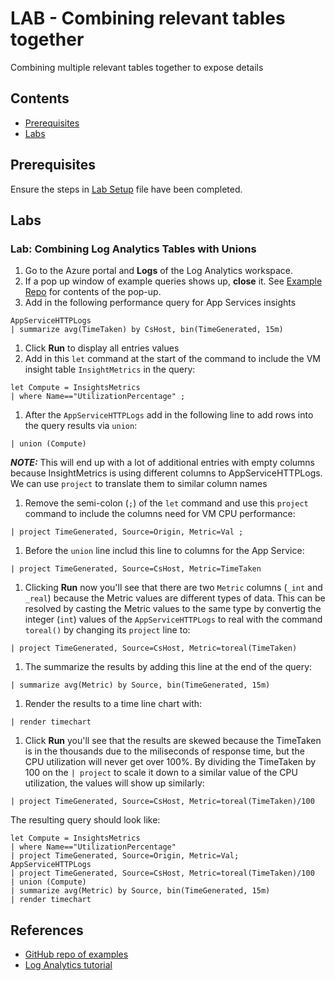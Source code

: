 # LAB - Combining relevant tables together

Combining multiple relevant tables together to expose details

## Contents <!-- omit in toc -->

- [Prerequisites](#prerequisites)
- [Labs](#labs)

## Prerequisites

Ensure the steps in [Lab Setup](./L100-Lab00-Lab-Setup.md) file have been completed.


## Labs


### Lab: Combining Log Analytics Tables with Unions

1. Go to the Azure portal and **Logs** of the Log Analytics workspace.
1. If a pop up window of example queries shows up, **close** it. See [Example Repo](#references) for contents of the pop-up.
1. Add in the following performance query for App Services insights
```kusto
AppServiceHTTPLogs
| summarize avg(TimeTaken) by CsHost, bin(TimeGenerated, 15m)
```
1. Click **Run** to display all entries values
1. Add in this `let` command at the start of the command to include the VM insight table `InsightMetrics` in the query:
```kusto
let Compute = InsightsMetrics
| where Name=="UtilizationPercentage" ;
```
1. After the `AppServiceHTTPLogs` add in the following line to add rows into the query results via `union`:
```kusto
| union (Compute)
```
***NOTE:***  This will end up with a lot of additional entries with empty columns because InsightMetrics is using different columns to AppServiceHTTPLogs.  We can use `project` to translate them to similar column names
1. Remove the semi-colon (`;`) of the `let` command and use this `project` command to include the columns need for VM CPU performance:
```kusto
| project TimeGenerated, Source=Origin, Metric=Val ;
```
1. Before the `union` line includ this line to columns for the App Service:
```kusto
| project TimeGenerated, Source=CsHost, Metric=TimeTaken 
``` 
1. Clicking **Run** now you'll see that there are two `Metric` columns (`_int` and `_real`) because the Metric values are different types of data.  This can be resolved by casting the Metric values to the same type by convertig the integer (`int`) values of the `AppServiceHTTPLogs` to real with the command `toreal()` by changing its `project` line to:
```kusto
| project TimeGenerated, Source=CsHost, Metric=toreal(TimeTaken)
```
1. The summarize the results by adding this line at the end of the query:
```kusto
| summarize avg(Metric) by Source, bin(TimeGenerated, 15m)
```
1. Render the results to a time line chart with:
```kusto
| render timechart
```
1. Click **Run** you'll see that the results are skewed because the TimeTaken is in the thousands due to the miliseconds of response time, but the CPU utilization will never get over 100%.  By dividing the TimeTaken by 100 on the `| project` to scale it down to a similar value of the CPU utilization, the values will show up similarly:
```kusto
| project TimeGenerated, Source=CsHost, Metric=toreal(TimeTaken)/100
```

The resulting query should look like:
```kusto
let Compute = InsightsMetrics
| where Name=="UtilizationPercentage"
| project TimeGenerated, Source=Origin, Metric=Val;
AppServiceHTTPLogs
| project TimeGenerated, Source=CsHost, Metric=toreal(TimeTaken)/100 
| union (Compute)
| summarize avg(Metric) by Source, bin(TimeGenerated, 15m)
| render timechart 
```



## References
- [GitHub repo of examples](https://github.com/microsoft/AzureMonitorCommunity)
- [Log Analytics tutorial](https://docs.microsoft.com/en-us/azure/azure-monitor/logs/log-analytics-tutorial)
